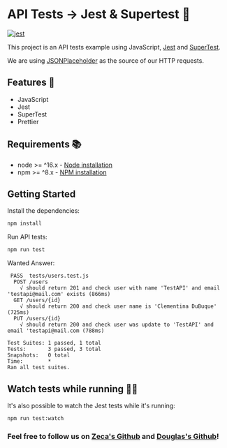 # API Tests -> Jest & Supertest 🧦

[![jest](https://facebook.github.io/jest/img/jest-badge.svg)](https://github.com/facebook/jest)

This project is an API tests example using JavaScript, [Jest](https://jestjs.io/docs/en/getting-started) and [SuperTest](https://github.com/visionmedia/supertest).

We are using [JSONPlaceholder](https://jsonplaceholder.typicode.com/) as the source of our HTTP requests.

## Features 🧪

-   JavaScript
-   Jest
-   SuperTest
-   Prettier

## Requirements 📚

-   node >= ^16.x - [Node installation](https://nodejs.org/en/download/)
-   npm >= ^8.x - [NPM installation](https://www.npmjs.com/get-npm)

## Getting Started

Install the dependencies:

```bash
npm install
```

Run API tests:

```bash
npm run test
```

Wanted Answer:

```text
 PASS  tests/users.test.js
  POST /users
    √ should return 201 and check user with name 'TestAPI' and email 'testapi@mail.com' exists (866ms)
  GET /users/{id}
    √ should return 200 and check user name is 'Clementina DuBuque' (725ms)
  PUT /users/{id}
    √ should return 200 and check user was update to 'TestAPI' and email 'testapi@mail.com (788ms)

Test Suites: 1 passed, 1 total
Tests:       3 passed, 3 total
Snapshots:   0 total
Time:        *
Ran all test suites.
```

## Watch tests while running 👨‍💻

It's also possible to watch the Jest tests while it's running:
```bash
npm run test:watch
```

### Feel free to follow us on [Zeca's Github](https://github.com/zec4o) and [Douglas's Github](https://github.com/douglasqueiroznkey)!
